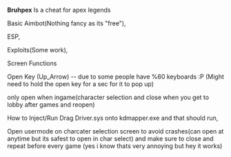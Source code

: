 <b>Bruhpex</b>
Is a cheat for apex legends 

Basic Aimbot(Nothing fancy as its "free"),

ESP,

Exploits(Some work),

Screen Functions

Open Key (Up_Arrow) -- due to some people have %60 keyboards :P (Might need to hold the open key for a sec for it to pop up)

only open when ingame(character selection and close when you get to lobby after games and reopen)

How to Inject/Run
Drag Driver.sys onto kdmapper.exe and that should run,

Open usermode on charcater selection screen to avoid crashes(can open at anytime but its safest to open in char select) and make sure to close and repeat before every game (yes i know thats very annoying but hey it works)

